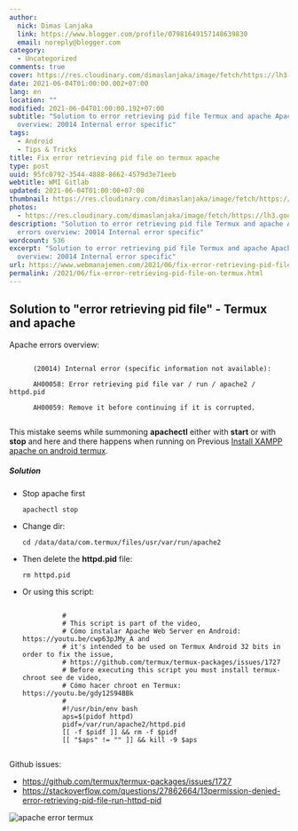 ```yaml
---
author:
  nick: Dimas Lanjaka
  link: https://www.blogger.com/profile/07981649157148639830
  email: noreply@blogger.com
category:
  - Uncategorized
comments: true
cover: https://res.cloudinary.com/dimaslanjaka/image/fetch/https://lh3.googleusercontent.com/-bzDMCW2l14w/XuSyYUMCT-I/AAAAAAAAA_k/s6h8qlxl7joZyle2_ZVRQrN5tAQLu43JQCLcBGAsYHQ/s1600/1592046171170163-1.png
date: 2021-06-04T01:00:00.002+07:00
lang: en
location: ""
modified: 2021-06-04T01:00:00.192+07:00
subtitle: "Solution to error retrieving pid file Termux and apache Apache errors
  overview: 20014 Internal error specific"
tags:
  - Android
  - Tips & Tricks
title: Fix error retrieving pid file on termux apache
type: post
uuid: 95fc0792-3544-4888-8662-4579d3e71eeb
webtitle: WMI Gitlab
updated: 2021-06-04T01:00:00+07:00
thumbnail: https://res.cloudinary.com/dimaslanjaka/image/fetch/https://lh3.googleusercontent.com/-bzDMCW2l14w/XuSyYUMCT-I/AAAAAAAAA_k/s6h8qlxl7joZyle2_ZVRQrN5tAQLu43JQCLcBGAsYHQ/s1600/1592046171170163-1.png
photos:
  - https://res.cloudinary.com/dimaslanjaka/image/fetch/https://lh3.googleusercontent.com/-bzDMCW2l14w/XuSyYUMCT-I/AAAAAAAAA_k/s6h8qlxl7joZyle2_ZVRQrN5tAQLu43JQCLcBGAsYHQ/s1600/1592046171170163-1.png
description: "Solution to error retrieving pid file Termux and apache Apache
  errors overview: 20014 Internal error specific"
wordcount: 536
excerpt: "Solution to error retrieving pid file Termux and apache Apache errors
  overview: 20014 Internal error specific"
url: https://www.webmanajemen.com/2021/06/fix-error-retrieving-pid-file-on-termux.html
permalink: /2021/06/fix-error-retrieving-pid-file-on-termux.html
---
```


<div id="bootstrap-wrapper">	<h2>Solution to "error retrieving pid file" - Termux and apache</h2>  <p>    Apache errors overview:     </p><pre><code><br>      (20014) Internal error (specific information not available):<br><br>      AH00058: Error retrieving pid file var / run / apache2 / httpd.pid<br><br>      AH00059: Remove it before continuing if it is corrupted.<br>    </code></pre>    This mistake seems while summoning <b>apachectl</b> either with <b>start</b> or with <b>stop</b> and here and there happens when running on Previous <a href="/2021/06/install-xampp-lampp-on-android-non-root.html" rel="follow">Install XAMPP apache on android termux</a>.     <h5>Solution</h5>    <ul>      <li>Stop apache first         <pre><code class="lang-bash">apachectl stop</code></pre>      </li>      <li>        Change dir:         <pre><code class="lang-bash">cd /data/data/com.termux/files/usr/var/run/apache2</code></pre>      </li>      <li>Then delete the <b>httpd.pid</b> file:       <pre><code class="lang-bash">rm httpd.pid</code></pre>      </li>      <li>Or using this script:         <pre><code class="lang-bash"><br>          #<br>          # This script is part of the video,<br>          # Cómo instalar Apache Web Server en Android: https://youtu.be/cwp63pJMy_A and<br>          # it's intended to be used on Termux Android 32 bits in order to fix the issue,<br>          # https://github.com/termux/termux-packages/issues/1727<br>          # Before executing this script you must install termux-chroot see de video,<br>          # Cómo hacer chroot en Termux: https://youtu.be/gdy12S94BBk<br>          #<br>          #!/usr/bin/env bash<br>          aps=$(pidof httpd)<br>          pidf=/var/run/apache2/httpd.pid<br>          [[ -f $pidf ]] &amp;&amp; rm -f $pidf<br>          [[ "$aps" != "" ]] &amp;&amp; kill -9 $aps<br>        </code></pre>      </li>    </ul>  <p></p>   <p>    Github issues:     </p><ul>      <li><a href="https://github.com/termux/termux-packages/issues/1727" target="_blank" rel="noopener noreferer nofollow">https://github.com/termux/termux-packages/issues/1727</a></li>      <li><a href="https://stackoverflow.com/questions/27862664/13permission-denied-error-retrieving-pid-file-run-httpd-pid" target="_blank" rel="noopener noreferer nofollow">https://stackoverflow.com/questions/27862664/13permission-denied-error-retrieving-pid-file-run-httpd-pid</a></li>    </ul>  <p></p>   <p>    <img src="https://res.cloudinary.com/dimaslanjaka/image/fetch/https://lh3.googleusercontent.com/-bzDMCW2l14w/XuSyYUMCT-I/AAAAAAAAA_k/s6h8qlxl7joZyle2_ZVRQrN5tAQLu43JQCLcBGAsYHQ/s1600/1592046171170163-1.png" alt="apache error termux">  </p></div><script>hljs.initHighlightingOnLoad();</script>